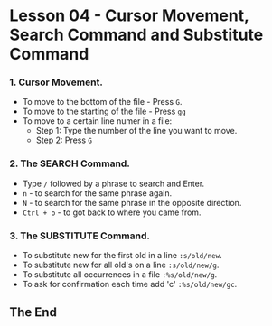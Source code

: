 # Lesson 04 - Cursor Movement, Search Command and Substitute Command

### 1. Cursor Movement.

- To move to the bottom of the file - Press `G`.
- To move to the starting of the file - Press `gg`
- To move to a certain line numer in a file:
	- Step 1: Type the number of the line you want to move.
	- Step 2: Press `G`

### 2. The SEARCH Command.

- Type `/` followed by a phrase to search and Enter.
- `n` - to search for the same phrase again.
- `N` - to search for the same phrase in the opposite direction.
- `Ctrl + o` - to got back to where you came from.

### 3. The SUBSTITUTE Command.

- To substitute new for the first old in a line `:s/old/new`.
- To substitute new for all old's on a line `:s/old/new/g`.
- To substitute all occurrences in a file `:%s/old/new/g`.
- To ask for confirmation each time add 'c' `:%s/old/new/gc`.

## The End
